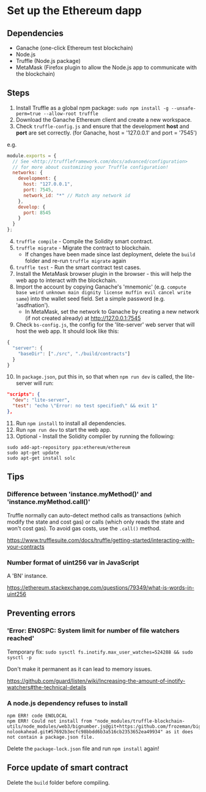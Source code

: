 # Set up the Ethereum dapp

## Dependencies

* Ganache (one-click Ethereum test blockchain)
* Node.js
* Truffle (Node.js package)
* MetaMask (Firefox plugin to allow the Node.js app to communicate with the blockchain)

## Steps

1. Install Truffle as a global npm package: `sudo npm install -g --unsafe-perm=true --allow-root truffle`
2. Download the Ganache Ethereum client and create a new workspace.
3. Check `truffle-config.js` and ensure that the development **host** and **port** are set correctly. (for Ganache, host = '127.0.0.1' and port = '7545')

e.g.

```js
module.exports = {
  // See <http://truffleframework.com/docs/advanced/configuration>
  // for more about customizing your Truffle configuration!
  networks: {
    development: {
      host: "127.0.0.1",
      port: 7545,
      network_id: "*" // Match any network id
    },
    develop: {
      port: 8545
    }
  }
};
```

4. `truffle compile` - Compile the Solidity smart contract.
5. `truffle migrate` - Migrate the contract to blockchain.
    * If changes have been made since last deployment, delete the `build` folder and re-run `truffle migrate` again
6. `truffle test` - Run the smart contract test cases.
7. Install the MetaMask browser plugin in the browser - this will help the web app to interact with the blockchain.
8. Import the account by copying Ganache's 'mnemonic' (e.g. `compute base weird unknown main dignity license muffin evil cancel write same`) into the wallet seed field. Set a simple password (e.g. 'asdfnation').
    * In MetaMask, set the network to Ganache by creating a new network (if not created already) at http://127.0.0.1:7545
9. Check `bs-config.js`, the config for the 'lite-server' web server that will host the web app. It should look like this:

```js
{
  "server": {
    "baseDir": ["./src", "./build/contracts"]
  }
}
```

10. In `package.json`, put this in, so that when `npm run dev` is called, the lite-server will run:

```json
"scripts": {
  "dev": "lite-server",
  "test": "echo \"Error: no test specified\" && exit 1"
},
```

11. Run `npm install` to install all dependencies.
12. Run `npm run dev` to start the web app.
13. Optional - Install the Solidity compiler by running the following:

```
sudo add-apt-repository ppa:ethereum/ethereum
sudo apt-get update
sudo apt-get install solc
```

## Tips

### Difference between 'instance.myMethod()' and 'instance.myMethod.call()'

Truffle normally can auto-detect method calls as transactions (which modify the state and cost gas) or calls (which only reads the state and won't cost gas). To avoid gas costs, use the `.call()` method.

https://www.trufflesuite.com/docs/truffle/getting-started/interacting-with-your-contracts

### Number format of uint256 var in JavaScript

A 'BN' instance.

https://ethereum.stackexchange.com/questions/79349/what-is-words-in-uint256

## Preventing errors

### 'Error: ENOSPC: System limit for number of file watchers reached'

Temporary fix: `sudo sysctl fs.inotify.max_user_watches=524288 && sudo sysctl -p`

Don't make it permanent as it can lead to memory issues.

https://github.com/guard/listen/wiki/Increasing-the-amount-of-inotify-watchers#the-technical-details

### A node.js dependency refuses to install

```
npm ERR! code ENOLOCAL
npm ERR! Could not install from "node_modules/truffle-blockchain-utils/node_modules/web3/bignumber.js@git+https:/github.com/frozeman/bignumber.js-nolookahead.git#57692b3ecfc98bbdd6b3a516cb2353652ea49934" as it does not contain a package.json file.
```

Delete the `package-lock.json` file and run `npm install` again!

## Force update of smart contract

Delete the `build` folder before compiling.
